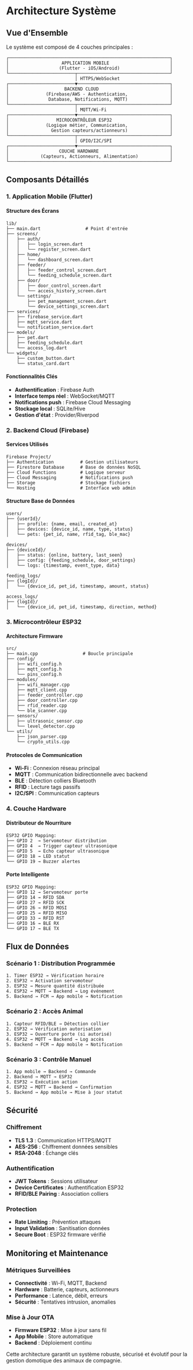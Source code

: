 # Architecture Système

## Vue d'Ensemble

Le système est composé de 4 couches principales :

```
┌─────────────────────────────────────────────────────────────┐
│                    APPLICATION MOBILE                       │
│                   (Flutter - iOS/Android)                   │
└─────────────────────────┬───────────────────────────────────┘
                          │ HTTPS/WebSocket
┌─────────────────────────▼───────────────────────────────────┐
│                     BACKEND CLOUD                           │
│              (Firebase/AWS - Authentication,                │
│               Database, Notifications, MQTT)                │
└─────────────────────────┬───────────────────────────────────┘
                          │ MQTT/Wi-Fi
┌─────────────────────────▼───────────────────────────────────┐
│                  MICROCONTRÔLEUR ESP32                      │
│              (Logique métier, Communication,                │
│                Gestion capteurs/actionneurs)                │
└─────────────────────────┬───────────────────────────────────┘
                          │ GPIO/I2C/SPI
┌─────────────────────────▼───────────────────────────────────┐
│                   COUCHE HARDWARE                           │
│            (Capteurs, Actionneurs, Alimentation)            │
└─────────────────────────────────────────────────────────────┘
```

## Composants Détaillés

### 1. Application Mobile (Flutter)

#### Structure des Écrans
```
lib/
├── main.dart                 # Point d'entrée
├── screens/
│   ├── auth/
│   │   ├── login_screen.dart
│   │   └── register_screen.dart
│   ├── home/
│   │   └── dashboard_screen.dart
│   ├── feeder/
│   │   ├── feeder_control_screen.dart
│   │   └── feeding_schedule_screen.dart
│   ├── door/
│   │   ├── door_control_screen.dart
│   │   └── access_history_screen.dart
│   └── settings/
│       ├── pet_management_screen.dart
│       └── device_settings_screen.dart
├── services/
│   ├── firebase_service.dart
│   ├── mqtt_service.dart
│   └── notification_service.dart
├── models/
│   ├── pet.dart
│   ├── feeding_schedule.dart
│   └── access_log.dart
└── widgets/
    ├── custom_button.dart
    └── status_card.dart
```

#### Fonctionnalités Clés
- **Authentification** : Firebase Auth
- **Interface temps réel** : WebSocket/MQTT
- **Notifications push** : Firebase Cloud Messaging
- **Stockage local** : SQLite/Hive
- **Gestion d'état** : Provider/Riverpod

### 2. Backend Cloud (Firebase)

#### Services Utilisés
```
Firebase Project/
├── Authentication          # Gestion utilisateurs
├── Firestore Database      # Base de données NoSQL
├── Cloud Functions         # Logique serveur
├── Cloud Messaging         # Notifications push
├── Storage                 # Stockage fichiers
└── Hosting                 # Interface web admin
```

#### Structure Base de Données
```
users/
├── {userId}/
│   ├── profile: {name, email, created_at}
│   ├── devices: {device_id, name, type, status}
│   └── pets: {pet_id, name, rfid_tag, ble_mac}

devices/
├── {deviceId}/
│   ├── status: {online, battery, last_seen}
│   ├── config: {feeding_schedule, door_settings}
│   └── logs: {timestamp, event_type, data}

feeding_logs/
├── {logId}/
│   └── {device_id, pet_id, timestamp, amount, status}

access_logs/
├── {logId}/
│   └── {device_id, pet_id, timestamp, direction, method}
```

### 3. Microcontrôleur ESP32

#### Architecture Firmware
```
src/
├── main.cpp                 # Boucle principale
├── config/
│   ├── wifi_config.h
│   ├── mqtt_config.h
│   └── pins_config.h
├── modules/
│   ├── wifi_manager.cpp
│   ├── mqtt_client.cpp
│   ├── feeder_controller.cpp
│   ├── door_controller.cpp
│   ├── rfid_reader.cpp
│   └── ble_scanner.cpp
├── sensors/
│   ├── ultrasonic_sensor.cpp
│   └── level_detector.cpp
└── utils/
    ├── json_parser.cpp
    └── crypto_utils.cpp
```

#### Protocoles de Communication
- **Wi-Fi** : Connexion réseau principal
- **MQTT** : Communication bidirectionnelle avec backend
- **BLE** : Détection colliers Bluetooth
- **RFID** : Lecture tags passifs
- **I2C/SPI** : Communication capteurs

### 4. Couche Hardware

#### Distributeur de Nourriture
```
ESP32 GPIO Mapping:
├── GPIO 2  → Servomoteur distribution
├── GPIO 4  → Trigger capteur ultrasonique
├── GPIO 5  → Echo capteur ultrasonique
├── GPIO 18 → LED statut
└── GPIO 19 → Buzzer alertes
```

#### Porte Intelligente
```
ESP32 GPIO Mapping:
├── GPIO 12 → Servomoteur porte
├── GPIO 14 → RFID SDA
├── GPIO 27 → RFID SCK
├── GPIO 26 → RFID MOSI
├── GPIO 25 → RFID MISO
├── GPIO 33 → RFID RST
├── GPIO 16 → BLE RX
└── GPIO 17 → BLE TX
```

## Flux de Données

### Scénario 1 : Distribution Programmée
```
1. Timer ESP32 → Vérification horaire
2. ESP32 → Activation servomoteur
3. ESP32 → Mesure quantité distribuée
4. ESP32 → MQTT → Backend → Log événement
5. Backend → FCM → App mobile → Notification
```

### Scénario 2 : Accès Animal
```
1. Capteur RFID/BLE → Détection collier
2. ESP32 → Vérification autorisation
3. ESP32 → Ouverture porte (si autorisé)
4. ESP32 → MQTT → Backend → Log accès
5. Backend → FCM → App mobile → Notification
```

### Scénario 3 : Contrôle Manuel
```
1. App mobile → Backend → Commande
2. Backend → MQTT → ESP32
3. ESP32 → Exécution action
4. ESP32 → MQTT → Backend → Confirmation
5. Backend → App mobile → Mise à jour statut
```

## Sécurité

### Chiffrement
- **TLS 1.3** : Communication HTTPS/MQTT
- **AES-256** : Chiffrement données sensibles
- **RSA-2048** : Échange clés

### Authentification
- **JWT Tokens** : Sessions utilisateur
- **Device Certificates** : Authentification ESP32
- **RFID/BLE Pairing** : Association colliers

### Protection
- **Rate Limiting** : Prévention attaques
- **Input Validation** : Sanitisation données
- **Secure Boot** : ESP32 firmware vérifié

## Monitoring et Maintenance

### Métriques Surveillées
- **Connectivité** : Wi-Fi, MQTT, Backend
- **Hardware** : Batterie, capteurs, actionneurs
- **Performance** : Latence, débit, erreurs
- **Sécurité** : Tentatives intrusion, anomalies

### Mise à Jour OTA
- **Firmware ESP32** : Mise à jour sans fil
- **App Mobile** : Store automatique
- **Backend** : Déploiement continu

Cette architecture garantit un système robuste, sécurisé et évolutif pour la gestion domotique des animaux de compagnie.